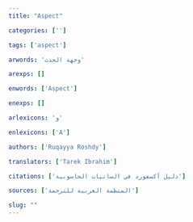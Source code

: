 ```yaml
---
title: "Aspect"

categories: ['']

tags: ['aspect']

arwords: 'وجهة الحدث'

arexps: []

enwords: ['Aspect']

enexps: []

arlexicons: 'و'

enlexicons: ['A']

authors: ['Ruqayya Roshdy']

translators: ['Tarek Ibrahim']

citations: ['دليل أكسفورد في السانيات الحاسوبية']

sources: ['المنظمة العربية للترجمة']

slug: ""
---
```

